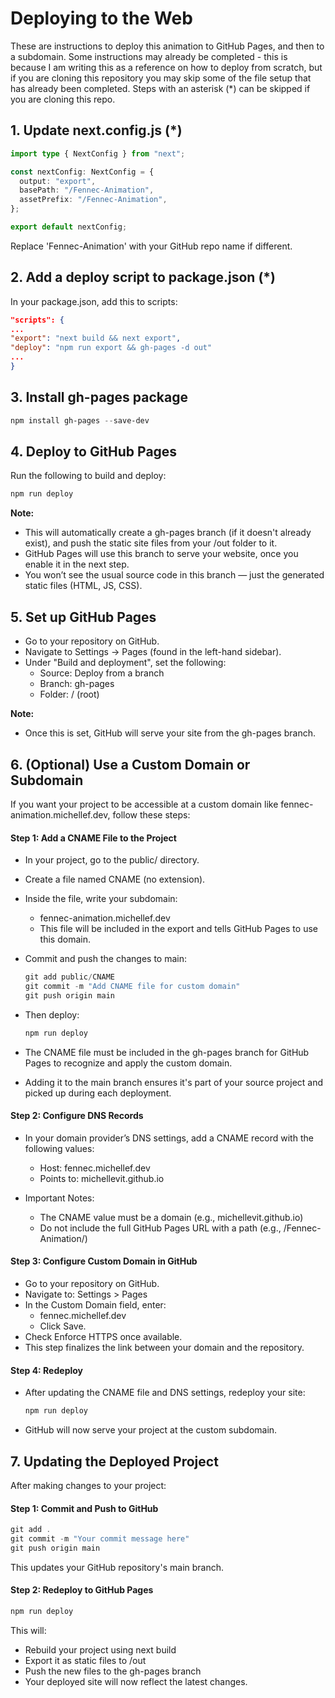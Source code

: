 # Deploying to the Web

These are instructions to deploy this animation to GitHub Pages, and then to a subdomain. Some instructions may already be completed - this is because I am writing this as a reference on how to deploy from scratch, but if you are cloning this repository you may skip some of the file setup that has already been completed. Steps with an asterisk (\*) can be skipped if you are cloning this repo.

## 1. Update next.config.js (\*)

```ts
import type { NextConfig } from "next";

const nextConfig: NextConfig = {
  output: "export",
  basePath: "/Fennec-Animation",
  assetPrefix: "/Fennec-Animation",
};

export default nextConfig;
```

Replace 'Fennec-Animation' with your GitHub repo name if different.

## 2. Add a deploy script to package.json (\*)

In your package.json, add this to scripts:

```json
"scripts": {
...
"export": "next build && next export",
"deploy": "npm run export && gh-pages -d out"
...
}
```

## 3. Install gh-pages package

```powershell
npm install gh-pages --save-dev
```

## 4. Deploy to GitHub Pages

Run the following to build and deploy:

```powershell
npm run deploy
```

**Note:**

- This will automatically create a gh-pages branch (if it doesn't already exist), and push the static site files from your /out folder to it.
- GitHub Pages will use this branch to serve your website, once you enable it in the next step.
- You won’t see the usual source code in this branch — just the generated static files (HTML, JS, CSS).

## 5. Set up GitHub Pages

- Go to your repository on GitHub.
- Navigate to Settings → Pages (found in the left-hand sidebar).
- Under "Build and deployment", set the following:
  - Source: Deploy from a branch
  - Branch: gh-pages
  - Folder: / (root)

**Note:**

- Once this is set, GitHub will serve your site from the gh-pages branch.

## 6. (Optional) Use a Custom Domain or Subdomain

If you want your project to be accessible at a custom domain like fennec-animation.michellef.dev, follow these steps:

#### Step 1: Add a CNAME File to the Project

- In your project, go to the public/ directory.
- Create a file named CNAME (no extension).
- Inside the file, write your subdomain:
  - fennec-animation.michellef.dev
  - This file will be included in the export and tells GitHub Pages to use this domain.
- Commit and push the changes to main:

  ```powershell
  git add public/CNAME
  git commit -m "Add CNAME file for custom domain"
  git push origin main
  ```

- Then deploy:

  ```powershell
  npm run deploy
  ```

- The CNAME file must be included in the gh-pages branch for GitHub Pages to recognize and apply the custom domain.
- Adding it to the main branch ensures it's part of your source project and picked up during each deployment.

#### Step 2: Configure DNS Records

- In your domain provider’s DNS settings, add a CNAME record with the following values:

  - Host: fennec.michellef.dev
  - Points to: michellevit.github.io

- Important Notes:
  - The CNAME value must be a domain (e.g., michellevit.github.io)
  - Do not include the full GitHub Pages URL with a path (e.g., /Fennec-Animation/)

#### Step 3: Configure Custom Domain in GitHub

- Go to your repository on GitHub.
- Navigate to: Settings > Pages
- In the Custom Domain field, enter:
  - fennec.michellef.dev
  - Click Save.
- Check Enforce HTTPS once available.
- This step finalizes the link between your domain and the repository.

#### Step 4: Redeploy

- After updating the CNAME file and DNS settings, redeploy your site:

  ```powershell
  npm run deploy
  ```

- GitHub will now serve your project at the custom subdomain.

## 7. Updating the Deployed Project

After making changes to your project:

#### Step 1: Commit and Push to GitHub

```powershell
git add .
git commit -m "Your commit message here"
git push origin main
```

This updates your GitHub repository's main branch.

#### Step 2: Redeploy to GitHub Pages

```powershell
npm run deploy
```

This will:

- Rebuild your project using next build
- Export it as static files to /out
- Push the new files to the gh-pages branch
- Your deployed site will now reflect the latest changes.
